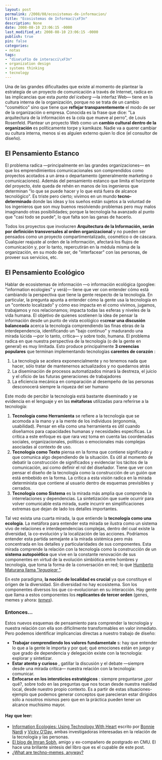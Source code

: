 ```yaml
---
layout: post
permalink: /2008/08/ecosistemas-de-informacion/
title: "Ecosistemas de Informaci\xF3n"
description: None
date: 2008-08-10 23:06:15 -0000
last_modified_at: 2008-08-10 23:06:15 -0000
publish: true
pin: false
categories:
- notas
tags:
- "dise\xF1o de interacci\xF3n"
- organization design
- systems thinking
- tecnology
---
```

Una de las grandes dificultades que existe al momento de plantear la estrategia de un proyecto de comunicación a través de Internet, radica en las implicancias que esta _punta del iceberg_ —la interfaz Web— tiene en la cultura interna de la organización, porque no se trata de un cambio "cosmético" sino que tiene que **reflejar transparentemente** el modo de ser de la organización o empresa. Conocida es la frase que dice: "La arquitectura de la información es la cola que mueve al perro", de Louis Rosenfeld. Plantear un proyecto Web como un **cambio cultural dentro de la organización** es políticamente torpe y kamikaze. Nadie va a querer cambiar su cultura interna, menos si es alguien externo quien lo dice (el consultor de diseño).

## El Pensamiento Estanco

El problema radica —principalmente en las grandes organizaciones— en que los emprendimientos comunicacionales son comprendidos como proyectos acotados a un área o departamento (generalmente marketing o comunicaciones). Además del pensamiento estanco que limita el horizonte del proyecto, éste queda de rehén en manos de los ingenieros que determinan "lo que se puede hacer y lo que está fuera de alcance tecnológico". Es triste pero cierto; vivimos en un mundo **tecno-determinado** donde las ideas y los sueños están sujetos a la voluntad de los ingenieros que son muy buenos resolviendo problemas pero muy malos imaginando otras posibilidades; porque la tecnología ha avanzado al punto que "casi todo se puede", lo que falta son las ganas de hacerlo.

Todos los proyectos que involucren **Arquitectura de la Información, serán por definición transversales al orden organizacional** y no pueden ser pensados como un proyecto compartimentalizado, cosmético o de cáscara. Cualquier reajuste al orden de la información, afectará los flujos de comunicación y, por lo tanto, repercutirán en la médula misma de la organización, en su modo de ser, de "interfacear" con las personas, de proveer sus servicios, etc.

## El Pensamiento Ecológico

Hablar de ecosistemas de información —o información ecológica (googlee: "information ecologies" y verá)— tiene que ver con entender cómo está cambiando la perspectiva que tiene la gente respecto de la tecnología. En particular, la pregunta apunta a entender cómo la gente usa la tecnología en un "contexto localizado" y cómo eso impacta en el como vivimos, jugamos, trabajamos y nos relacionamos; impacta todas las esferas y niveles de la vida humana. El objetivo de quienes sostienen la idea de pensar la información desde un punto de vista ecológico es**crear una discusión balanceada** acerca la tecnología comprendiendo las finas ebras de la interdependencia, identificando un "bajo continuo" y madurando una mirada lúcida —por lo tanto, crítica— y sobre todo, humana. El problema radica en que nuestra perspectiva de la tecnología (o de la gente en general) es muy limitada. Esto produce principalmente **3 creencias populares** que terminan implementando tecnologías **carentes de corazón** :

  1. La tecnología se acelera exponencialmente y no tenemos nada que hacer, sólo tratar de mantenernos actualizados y no quedarnos atrás
  2. La diseminación de procesos automatizados minará la destreza, el juicio y el oficio de las futuras generaciones de trabajadores
  3. La eficiencia mecánica en comparación al desempeño de las personas desconocerá siempre la riqueza del ser humano

Este modo de percibir la tecnología está bastante diseminado y se evidencia en el lenguaje y en las **métaforas** utilizadas para referirse a la tecnología:

  1. **Tecnología como Herramienta** se refiere a la tecnología que se acomoda a la mano y a la mente de los individuos (ergonomía, usabilidad). Pensar en ella como una herramienta es útil cuando diseñamos para capacidades humanas y necesidades específicas. La crítica a este enfoque es que rara vez toma en cuenta las coordenadas sociales, organizacionales, políticas o emocionales más complejas asociadas al contexto de uso.
  2. **Tecnología como Texto** piensa en la forma que contiene significado y que comunica algo dependiendo de la situación. Es útil al momento de debatir la construcción de significados y evidenciar los tácitos de la comunicación, así como definir el rol del diseñador. Tiene que ver con pensar el diseño de la tecnología como la construcción de un guión que está embebido en la forma. La crítica a esta visión radica en la mirada determinista que contiene al usuario dentro de esquemas previsibles y cerrados.
  3. **Tecnología como Sistema** es la mirada más amplia que comprende la interrelaciones y dependencias. La sintetización que suele ocurrir para volver comunicable esta mirada, suele incurrir en simplificaciones extremas que dejan de lado los detalles importantes.

Tal vez exista una cuarta mirada, la que entiende la **tecnología como una ecología**. La metáfora para entender esta mirada se ilustra como un sistema vivo de relaciones e interdependencias complejas, dentro del cual existe la diversidad, la co-evolución y la localización de las acciones. Podríamos entender esta partida semejante a la mirada sistémica pero más concentrada en los detalles y particularidades de sus componentes. Esta mirada comprende la relación con la tecnología como la construcción de un **sistema autopoiético** que vive en la constante renovación de sus componentes en virtud de la evolución simbiótica entre hombres y tecnología, que toma la forma de la conversación en red; lo que [Humberto Maturana llama "_leguajear_ "](http://www.inteco.cl/articulos/005/doc_esp4.htm "Las Contribuciones de Humberto Maturana a las Ciencias de la Complejidad y la Psicología").

En este paradigma, **la noción de localidad es crucial** ya que constituye el origen de la diversidad. Sin diversidad no hay ecosistema. Son los componentes diversos los que co-evolucionan en su interacción. Hay gente que llama a estos componentes los **replicantes de tercer orden** (genes, memes y ahora: [_temes_](http://www.ted.com/talks/view/id/269/ "Charla de Susan Blackmore en TED")).

### Entonces...

Estos nuevos esquemas de pensamiento para comprender la tecnología y nuestra relación con ella son difícilmente transformables en valor inmediato. Pero podemos identificar implicancias directas a nuestro trabajo de diseño:

* **Trabajar comprendiendo los valores fundamentale** s: hay que entender lo que a la gente le importa y por qué; qué emociones están en juego y que grado de dependencia y delegación existe con la tecnología: explorar y sintetizar.
* **Estar atento y curioso** , gatillar la discusión y el debate —siempre desde una mirada crítica— nuestra relación con la tecnología: comunicar.
* **Enfocarse en los intersticios estratégicos** : siempre preguntarse ¿por qué?, sobre todo en las preguntas que nos tocan desde nuestra realidad local, desde nuestro propio contexto. Es a partir de estas situaciones-ejemplo que podemos generar conceptos que parecieran estar dirigidos sólo a nosotros mismos pero que en la práctica pueden tener un alcance muchísimo mayor.

#### Hay que leer:

* [Information Ecologies: Using Technology With Heart](http://www.amazon.com/Information-Ecologies-Using-Technology-Heart/dp/0262640422/ref=pd_bbs_sr_1?ie=UTF8&s=books&qid=1213301191&sr=8-1) escrito por [Bonnie Nardi](http://darrouzet-nardi.net/bonnie/index.html) y [Vicky O’Day](http://anthro.ucsc.edu/directory/details.php?id=70), ambas investigadoras interesadas en la relación de la tecnología y las personas.
* [El blog de Imran Sobh](http://electricinsomnia.com/), amigo y ex-compañero de postgrado en CMU. El hace una brillante síntesis del libro que es el cupable de este post.
* [¿What are techno-memes, anyway?](http://www.americanscientist.org/bookshelf/pub/what-are-techno-memes-anyway "más acerca de techno-memes")
